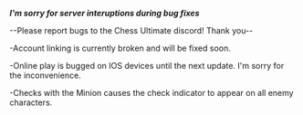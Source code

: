 ***I'm sorry for server interuptions during bug fixes***

--Please report bugs to the Chess Ultimate discord! Thank you--

-Account linking is currently broken and will be fixed soon.

-Online play is bugged on IOS devices until the next update. I'm sorry for the inconvenience.

-Checks with the Minion causes the check indicator to appear on all enemy characters.
